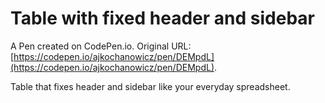 # Table with fixed header and sidebar

A Pen created on CodePen.io. Original URL: [https://codepen.io/ajkochanowicz/pen/DEMpdL](https://codepen.io/ajkochanowicz/pen/DEMpdL).

Table that fixes header and sidebar like your everyday spreadsheet.
